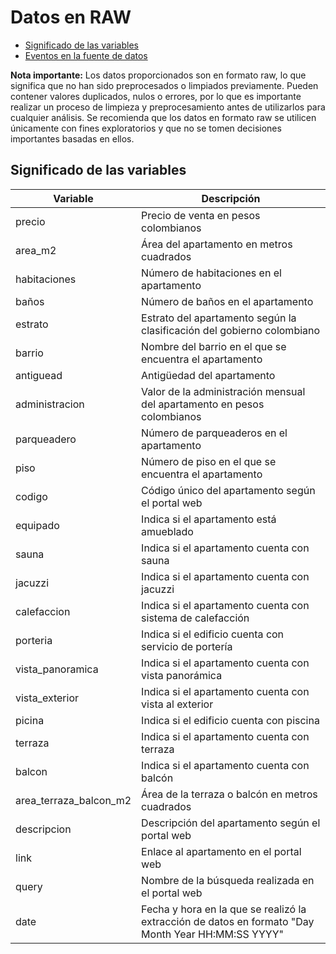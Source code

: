 # Datos en RAW

- [Significado de las variables](#significado-de-las-variables)
- [Eventos en la fuente de datos](#eventos-en-la-fuente-de-datos)

**Nota importante:** Los datos proporcionados son en formato raw, lo que significa que no han sido preprocesados o limpiados previamente. Pueden contener valores duplicados, nulos o errores, por lo que es importante realizar un proceso de limpieza y preprocesamiento antes de utilizarlos para cualquier análisis. Se recomienda que los datos en formato raw se utilicen únicamente con fines exploratorios y que no se tomen decisiones importantes basadas en ellos.

## Significado de las variables

| Variable                   | Descripción                                                                                            |
|----------------------------|--------------------------------------------------------------------------------------------------------|
| precio                     | Precio de venta en pesos colombianos                                                                   |
| area_m2                    | Área del apartamento en metros cuadrados                                                               |
| habitaciones               | Número de habitaciones en el apartamento                                                               |
| baños                      | Número de baños en el apartamento                                                                      |
| estrato                    | Estrato del apartamento según la clasificación del gobierno colombiano                                 |
| barrio                     | Nombre del barrio en el que se encuentra el apartamento                                                |
| antiguead                  | Antigüedad del apartamento                                                                            |
| administracion             | Valor de la administración mensual del apartamento en pesos colombianos                                 |
| parqueadero                | Número de parqueaderos en el apartamento                                                                |
| piso                       | Número de piso en el que se encuentra el apartamento                                                    |
| codigo                     | Código único del apartamento según el portal web                                                        |
| equipado                   | Indica si el apartamento está amueblado                                          |
| sauna                      | Indica si el apartamento cuenta con sauna                                                               |
| jacuzzi                    | Indica si el apartamento cuenta con jacuzzi                                                             |
| calefaccion                | Indica si el apartamento cuenta con sistema de calefacción                                              |
| porteria                   | Indica si el edificio cuenta con servicio de portería                                                   |
| vista_panoramica           | Indica si el apartamento cuenta con vista panorámica                                                    |
| vista_exterior             | Indica si el apartamento cuenta con vista al exterior                                                   |
| picina                     | Indica si el edificio cuenta con piscina                                                                |
| terraza                    | Indica si el apartamento cuenta con terraza                                                             |
| balcon                     | Indica si el apartamento cuenta con balcón                                                              |
| area_terraza_balcon_m2     | Área de la terraza o balcón en metros cuadrados                                                         |
| descripcion                | Descripción del apartamento según el portal web                                                         |
| link                       | Enlace al apartamento en el portal web                                                                  |
| query                      | Nombre de la búsqueda realizada en el portal web                                                        |
| date                       | Fecha y hora en la que se realizó la extracción de datos en formato "Day Month Year HH:MM:SS YYYY"  |
